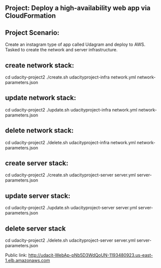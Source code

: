 ## Project: Deploy a high-availability web app via CloudFormation

## Project Scenario: 
Create an instagram type of app called Udagram and deploy to AWS. 
Tasked to create the network and server infrastructure. 

## create network stack: 
cd udacity-project2
./create.sh udacityproject-infra network.yml network-parameters.json

## update network stack: 
cd udacity-project2
./update.sh udacityproject-infra network.yml network-parameters.json

## delete network stack: 
cd udacity-project2
./delete.sh udacityproject-infra network.yml network-parameters.json

## create server stack: 
cd udacity-project2
./create.sh udacityproject-server server.yml server-parameters.json

## update server stack:
cd udacity-project2
./update.sh udacityproject-server server.yml server-parameters.json

## delete server stack
cd udacity-project2
./delete.sh udacityproject-server server.yml server-parameters.json

Public link: http://udacit-WebAp-pNb5D3WdQoUN-1193480923.us-east-1.elb.amazonaws.com
